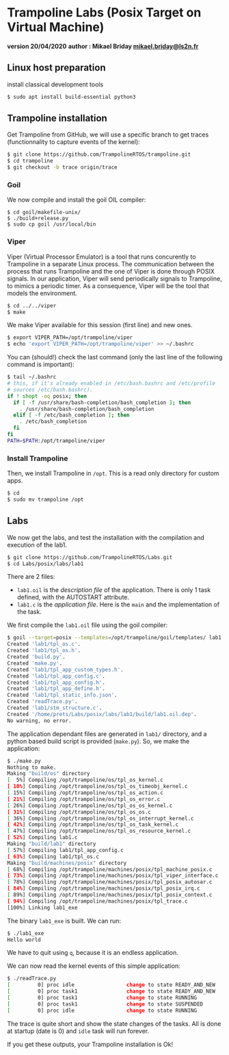 # Trampoline Labs (Posix Target on Virtual Machine)
**version 20/04/2020**
**author : Mikael Briday <mikael.briday@ls2n.fr>**

## Linux host preparation

install classical development tools
```sh
$ sudo apt install build-essential python3
```

## Trampoline installation

Get Trampoline from GitHub, we will use a specific branch to get traces (functionnality to capture events of the kernel):
```sh
$ git clone https://github.com/TrampolineRTOS/trampoline.git
$ cd trampoline
$ git checkout -b trace origin/trace
```

### Goil

We now compile and install the goil OIL compiler:

```
$ cd goil/makefile-unix/
$ ./build+release.py
$ sudo cp goil /usr/local/bin
```

### Viper
Viper (Virtual Processor Emulator) is a tool that runs concurently to Trampoline in a separate Linux process. The communication between the process that runs Trampoline and the one of Viper is done through POSIX signals.
In our application, Viper will send periodically signals to Trampoline, to mimics a periodic timer. As a consequence, Viper will be the tool that models the environment.

```sh
$ cd ../../viper
$ make
```

We make Viper available for this session (first line) and new ones.

```sh
$ export VIPER_PATH=/opt/trampoline/viper
$ echo 'export VIPER_PATH=/opt/trampoline/viper' >> ~/.bashrc
```

You can (should!) check the last command (only the last line of the following command is important):

```sh
$ tail ~/.bashrc
# this, if it's already enabled in /etc/bash.bashrc and /etc/profile
# sources /etc/bash.bashrc).
if ! shopt -oq posix; then
  if [ -f /usr/share/bash-completion/bash_completion ]; then
    . /usr/share/bash-completion/bash_completion
  elif [ -f /etc/bash_completion ]; then
    . /etc/bash_completion
  fi
fi
PATH=$PATH:/opt/trampoline/viper
```

### Install Trampoline
Then, we install Trampoline in `/opt`. This is a read only directory for custom apps.

```sh
$ cd
$ sudo mv trampoline /opt
```

## Labs

We now get the labs, and test the installation with the compilation and execution of the lab1.

```sh
$ git clone https://github.com/TrampolineRTOS/Labs.git
$ cd Labs/posix/labs/lab1
```

There are 2 files:
 * `lab1.oil` is the *description file* of the application. There is only 1 task defined, with the AUTOSTART attribute.
 * `lab1.c` is the *application file*. Here is the `main` and the implementation of the task.

We first compile the `lab1.oil` file using the goil compiler:
```sh
$ goil --target=posix --templates=/opt/trampoline/goil/templates/ lab1.oil
Created 'lab1/tpl_os.c'.
Created 'lab1/tpl_os.h'.
Created 'build.py'.
Created 'make.py'.
Created 'lab1/tpl_app_custom_types.h'.
Created 'lab1/tpl_app_config.c'.
Created 'lab1/tpl_app_config.h'.
Created 'lab1/tpl_app_define.h'.
Created 'lab1/tpl_static_info.json'.
Created 'readTrace.py'.
Created 'lab1/stm_structure.c'.
Created '/home/prets/Labs/posix/labs/lab1/build/lab1.oil.dep'.
No warning, no error.
```

The application dependant files are generated in `lab1/` directory, and a python based build script is provided (`make.py`). So, we make the application:

```sh
$ ./make.py
Nothing to make.
Making "build/os" directory
[  5%] Compiling /opt/trampoline/os/tpl_os_kernel.c
[ 10%] Compiling /opt/trampoline/os/tpl_os_timeobj_kernel.c
[ 15%] Compiling /opt/trampoline/os/tpl_os_action.c
[ 21%] Compiling /opt/trampoline/os/tpl_os_error.c
[ 26%] Compiling /opt/trampoline/os/tpl_os_os_kernel.c
[ 31%] Compiling /opt/trampoline/os/tpl_os_os.c
[ 36%] Compiling /opt/trampoline/os/tpl_os_interrupt_kernel.c
[ 42%] Compiling /opt/trampoline/os/tpl_os_task_kernel.c
[ 47%] Compiling /opt/trampoline/os/tpl_os_resource_kernel.c
[ 52%] Compiling lab1.c
Making "build/lab1" directory
[ 57%] Compiling lab1/tpl_app_config.c
[ 63%] Compiling lab1/tpl_os.c
Making "build/machines/posix" directory
[ 68%] Compiling /opt/trampoline/machines/posix/tpl_machine_posix.c
[ 73%] Compiling /opt/trampoline/machines/posix/tpl_viper_interface.c
[ 78%] Compiling /opt/trampoline/machines/posix/tpl_posix_autosar.c
[ 84%] Compiling /opt/trampoline/machines/posix/tpl_posix_irq.c
[ 89%] Compiling /opt/trampoline/machines/posix/tpl_posix_context.c
[ 94%] Compiling /opt/trampoline/machines/posix/tpl_trace.c
[100%] Linking lab1_exe
```

The binary `lab1_exe` is built. We can run:

```sh
$ ./lab1_exe
Hello world
```
We have to quit using `q`, because it is an endless application.

We can now read the kernel events of this simple application:
```sh
$ ./readTrace.py
[         0] proc idle                 change to state READY_AND_NEW
[         0] proc task1                change to state READY_AND_NEW
[         0] proc task1                change to state RUNNING
[         0] proc task1                change to state SUSPENDED
[         0] proc idle                 change to state RUNNING
```

The trace is quite short and show the state changes of the tasks. All is done at startup (date is 0) and `idle` task will run forever.

If you get these outputs, your Trampoline installation is Ok!
